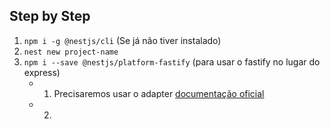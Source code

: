 ## Step by Step

1. `npm i -g @nestjs/cli` (Se já não tiver instalado)
2. `nest new project-name`
3. `npm i --save @nestjs/platform-fastify` (para usar o fastify no lugar do express)
    - 1. Precisaremos usar o adapter [documentação oficial](https://docs.nestjs.com/techniques/performance)
    - 2. 